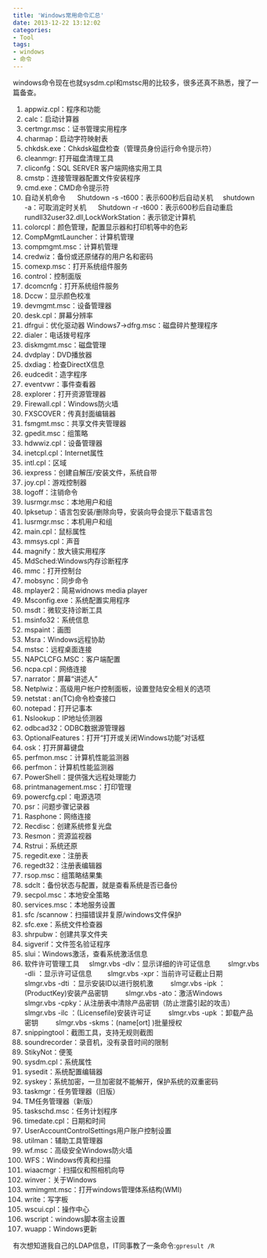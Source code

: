 ```yaml
---
title: 'Windows常用命令汇总'
date: 2013-12-22 13:12:02
categories: 
- Tool
tags: 
- windows
- 命令
---
```

windows命令现在也就sysdm.cpl和mstsc用的比较多，很多还真不熟悉，搜了一篇备查。

1. appwiz.cpl：程序和功能 
2. calc：启动计算器 
3. certmgr.msc：证书管理实用程序 
4. charmap：启动字符映射表 
5. chkdsk.exe：Chkdsk磁盘检查（管理员身份运行命令提示符） 
6. cleanmgr: 打开磁盘清理工具 
7. cliconfg：SQL SERVER 客户端网络实用工具 
8. cmstp：连接管理器配置文件安装程序 
9. cmd.exe：CMD命令提示符 
10. 自动关机命令 
    Shutdown -s -t600：表示600秒后自动关机
    shutdown -a：可取消定时关机 
    Shutdown -r -t600：表示600秒后自动重启 
    rundll32user32.dll,LockWorkStation：表示锁定计算机 
11. colorcpl：颜色管理，配置显示器和打印机等中的色彩 
12. CompMgmtLauncher：计算机管理 
13. compmgmt.msc：计算机管理 
14. credwiz：备份或还原储存的用户名和密码 
15. comexp.msc：打开系统组件服务 
16. control：控制面版 
17. dcomcnfg：打开系统组件服务 
18. Dccw：显示颜色校准 
19. devmgmt.msc：设备管理器 
20. desk.cpl：屏幕分辨率 
21. dfrgui：优化驱动器 Windows7→dfrg.msc：磁盘碎片整理程序 
22. dialer：电话拨号程序 
23. diskmgmt.msc：磁盘管理 
24. dvdplay：DVD播放器 
25. dxdiag：检查DirectX信息  
26. eudcedit：造字程序  
27. eventvwr：事件查看器  
28. explorer：打开资源管理器  
29. Firewall.cpl：Windows防火墙  
30. FXSCOVER：传真封面编辑器  
31. fsmgmt.msc：共享文件夹管理器  
32. gpedit.msc：组策略  
33. hdwwiz.cpl：设备管理器  
34. inetcpl.cpl：Internet属性  
35. intl.cpl：区域   
36. iexpress：创建自解压/安装文件，系统自带  
37. joy.cpl：游戏控制器  
38. logoff：注销命令   
39. lusrmgr.msc：本地用户和组  
40. lpksetup：语言包安装/删除向导，安装向导会提示下载语言包  
41. lusrmgr.msc：本机用户和组 
42. main.cpl：鼠标属性  
43. mmsys.cpl：声音   
44. magnify：放大镜实用程序   
46. MdSched:Windows内存诊断程序  
47. mmc：打开控制台  
48. mobsync：同步命令   
49. mplayer2：简易widnows media player  
50. Msconfig.exe：系统配置实用程序  
51. msdt：微软支持诊断工具  
52. msinfo32：系统信息  
53. mspaint：画图   
54. Msra：Windows远程协助  
55. mstsc：远程桌面连接   
56. NAPCLCFG.MSC：客户端配置  
57. ncpa.cpl：网络连接   
58. narrator：屏幕“讲述人”  
59. Netplwiz：高级用户帐户控制面板，设置登陆安全相关的选项  
60. netstat : an(TC)命令检查接口  
61. notepad：打开记事本  
62. Nslookup：IP地址侦测器  
63. odbcad32：ODBC数据源管理器  
64. OptionalFeatures：打开“打开或关闭Windows功能”对话框 
65. osk：打开屏幕键盘   
66. perfmon.msc：计算机性能监测器 
67. perfmon：计算机性能监测器  
68. PowerShell：提供强大远程处理能力  
69. printmanagement.msc：打印管理  
70. powercfg.cpl：电源选项  
71. psr：问题步骤记录器  
72. Rasphone：网络连接   
73. Recdisc：创建系统修复光盘  
74. Resmon：资源监视器  
75. Rstrui：系统还原  
76. regedit.exe：注册表  
77. regedt32：注册表编辑器  
78. rsop.msc：组策略结果集   
79. sdclt：备份状态与配置，就是查看系统是否已备份  
80. secpol.msc：本地安全策略 
81. services.msc：本地服务设置  
82. sfc /scannow：扫描错误并复原/windows文件保护  
83. sfc.exe：系统文件检查器  
84. shrpubw：创建共享文件夹  
85. sigverif：文件签名验证程序  
86. slui：Windows激活，查看系统激活信息  
87. 软件许可管理工具
    slmgr.vbs -dlv：显示详细的许可证信息    
    slmgr.vbs -dli ：显示许可证信息   
    slmgr.vbs -xpr：当前许可证截止日期    
    slmgr.vbs -dti ：显示安装ID以进行脱机激    
    slmgr.vbs -ipk ：(ProductKey)安装产品密钥    
    slmgr.vbs -ato：激活Windows    
    slmgr.vbs -cpky：从注册表中清除产品密钥（防止泄露引起的攻击）    
    slmgr.vbs -ilc ：(Licensefile)安装许可证    
    slmgr.vbs -upk ：卸载产品密钥    
    slmgr.vbs -skms：(name[ort] )批量授权  
88. snippingtool：截图工具，支持无规则截图  
89. soundrecorder：录音机，没有录音时间的限制  
90. StikyNot：便笺   
91. sysdm.cpl：系统属性  
92. sysedit：系统配置编辑器   
93. syskey：系统加密，一旦加密就不能解开，保护系统的双重密码  
94. taskmgr：任务管理器（旧版）  
95. TM任务管理器（新版）   
96. taskschd.msc：任务计划程序  
97. timedate.cpl：日期和时间  
98. UserAccountControlSettings用户账户控制设置 
99. utilman：辅助工具管理器   
100. wf.msc：高级安全Windows防火墙  
101. WFS：Windows传真和扫描 
102. wiaacmgr：扫描仪和照相机向导  
103. winver：关于Windows  
104. wmimgmt.msc：打开windows管理体系结构(WMI)  
105. write：写字板   
106. wscui.cpl：操作中心   
107. wscript：windows脚本宿主设置  
108. wuapp：Windows更新

有次想知道我自己的LDAP信息，IT同事教了一条命令:`gpresult /R`